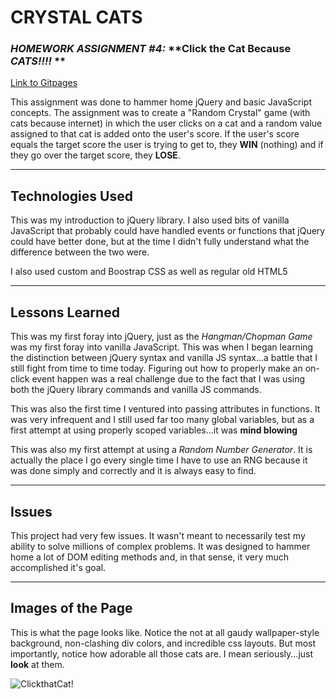 # CRYSTAL CATS
### *HOMEWORK ASSIGNMENT #4:* **Click the Cat Because *CATS!!!!* **

[Link to Gitpages](https://oitowl7.github.io/crystals/)

This assignment was done to hammer home jQuery and basic JavaScript concepts. The assignment was to create a "Random Crystal" game (with cats because internet) in which the user clicks on a cat and a random value assigned to that cat is added onto the user's score. If the user's score equals the target score the user is trying to get to, they **WIN** (nothing) and if they go over the target score, they **LOSE**.
***
## Technologies Used
This was my introduction to jQuery library. I also used bits of vanilla JavaScript that probably could have handled events or functions that jQuery could have better done, but at the time I didn't fully understand what the difference between the two were. 

I also used custom and Boostrap CSS as well as regular old HTML5

***
## Lessons Learned
This was my first foray into jQuery, just as the *Hangman/Chopman Game* was my first foray into vanilla JavaScript. This was when I began learning the distinction between jQuery syntax and vanilla JS syntax...a battle that I still fight from time to time today. Figuring out how to properly make an on-click event happen was a real challenge due to the fact that I was using both the jQuery library commands and vanilla JS commands.

This was also the first time I ventured into passing attributes in functions. It was very infrequent and I still used far too many global variables, but as a first attempt at using properly scoped variables...it was **mind blowing**

This was also my first attempt at using a *Random Number Generator*. It is actually the place I go every single time I have to use an RNG because it was done simply and correctly and it is always easy to find.

***
## Issues
This project had very few issues. It wasn't meant to necessarily test my ability to solve millions of complex problems. It was designed to hammer home a lot of DOM editing methods and, in that sense, it very much accomplished it's goal.

***
## Images of the Page
This is what the page looks like. Notice the not at all gaudy wallpaper-style background, non-clashing div colors, and incredible css layouts. But most importantly, notice how adorable all those cats are. I mean seriously...just **look** at them.

![ClickthatCat!](https://i.imgur.com/iNTinlp.jpg)
